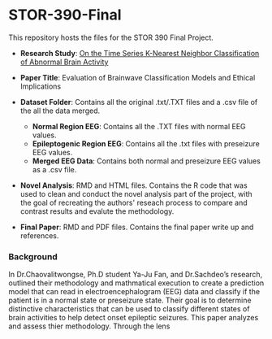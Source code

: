 # STOR-390-Final

This repository hosts the files for the STOR 390 Final Project. 

- **Research Study**: [On the Time Series K-Nearest Neighbor Classification of Abnormal Brain Activity](https://doi.org/10.1109/tsmca.2007.897589)

- **Paper Title**: Evaluation of Brainwave Classification Models and Ethical Implications
  
- **Dataset Folder**: Contains all the original .txt/.TXT files and a .csv file of the all the data merged.
    - **Normal Region EEG**: Contains all the .TXT files with normal EEG values.
    - **Epileptogenic Region EEG**: Contains all the .txt files with preseizure EEG values.
    - **Merged EEG Data**: Contains both normal and preseizure EEG values as a .csv file.
  
- **Novel Analysis**: RMD and HTML files. Contains the R code that was used to clean and conduct the novel analysis part of the project, with the goal of recreating the authors' reseach process to compare and contrast results and evalute the methodology. 
  
- **Final Paper**: RMD and PDF files. Contains the final paper write up and references.


### Background

In Dr.Chaovalitwongse, Ph.D student Ya-Ju Fan, and Dr.Sachdeo’s research, outlined their methodology and mathmatical execution to create a prediction model that can read in electroencephalogram (EEG) data and classify if the patient is in a normal state or preseizure state. Their goal is to determine distinctive characteristics that can be used to classify different states of brain activities to help detect onset epileptic seizures. This paper analyzes and assess thier methodology. Through the lens  
